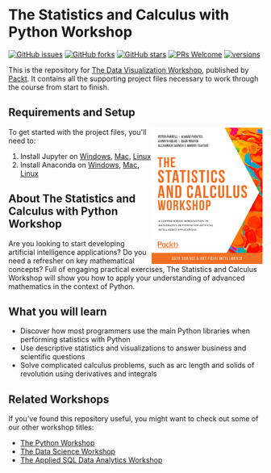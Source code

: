 # The Statistics and Calculus with Python Workshop
[![GitHub issues](https://img.shields.io/github/issues/PacktWorkshops/The-Statistics-and-Calculus-with-Python-Workshop.svg)](https://github.com/PacktWorkshops/The-Statistics-and-Calculus-with-Python-Workshop/issues)
[![GitHub forks](https://img.shields.io/github/forks/PacktWorkshops/The-Statistics-and-Calculus-with-Python-Workshop.svg)](https://github.com/PacktWorkshops/The-Statistics-and-Calculus-with-Python-Workshop/network)
[![GitHub stars](https://img.shields.io/github/stars/PacktWorkshops/The-Statistics-and-Calculus-with-Python-Workshop.svg)](https://github.com/PacktWorkshops/The-Statistics-and-Calculus-with-Python-Workshop/stargazers)
[![PRs Welcome](https://img.shields.io/badge/PRs-welcome-brightgreen.svg)](https://github.com/PacktWorkshops/The-Statistics-and-Calculus-with-Python-Workshop/pulls)
[![versions](https://img.shields.io/pypi/pyversions/pybadges.svg)](https://www.python.org/downloads/)

This is the repository for [The Data Visualization Workshop](https://courses.packtpub.com/courses/data-visualization?utm_source=github&utm_medium=repository&utm_campaign=9781838981488&utm_term=Data%20Visualization&utm_content=The%20Data%20Visualization%20Workshop), published by [Packt](https://www.packtpub.com/?utm_source=github). It contains all the supporting project files necessary to work through the course from start to finish.

## Requirements and Setup
<a href="https://courses.packtpub.com/courses/data-visualization?utm_source=github&utm_medium=repository&utm_campaign=9781838981488&utm_term=Data%20Visualization&utm_content=The%20Data%20Visualization%20Workshop"><img src="https://github.com/PacktWorkshops/Workshop-Covers/blob/master/B15968_The%20Statistics%20and%20Calculus%20Workshop.png" alt="The Statistics and Calculus with Python Workshop" height="270px" width="220px" align="right" this.target="_blank"></a>

To get started with the project files, you'll need to:
1. Install Jupyter on [Windows](https://www.python.org/downloads/windows/), [Mac](https://www.python.org/downloads/mac-osx/), [Linux](https://www.python.org/downloads/source/)
2. Install Anaconda on [Windows](https://www.anaconda.com/distribution/#windows), [Mac](https://www.anaconda.com/distribution/#macos), [Linux](https://www.anaconda.com/distribution/#linux)

## About The Statistics and Calculus with Python Workshop
Are you looking to start developing artificial intelligence applications? Do you need a refresher on key mathematical concepts? Full of engaging practical exercises, The Statistics and Calculus Workshop will show you how to apply your understanding of advanced mathematics in the context of Python.

## What you will learn
* Discover how most programmers use the main Python libraries when performing statistics with Python
* Use descriptive statistics and visualizations to answer business and scientific questions
* Solve complicated calculus problems, such as arc length and solids of revolution using derivatives and integrals

## Related Workshops
If you've found this repository useful, you might want to check out some of our other workshop titles:
* [The Python Workshop](https://courses.packtpub.com/courses/python?utm_source=github&utm_medium=repository&utm_campaign=9781839218859&utm_term=Python&utm_content=The%20Python%20Workshop)
* [The Data Science Workshop](https://courses.packtpub.com/courses/data-science?utm_source=github&utm_medium=repository&utm_campaign=9781838981266&utm_term=Data%20Science&utm_content=The%20Data%20Science%20Workshop)
* [The Applied SQL Data Analytics Workshop](https://courses.packtpub.com/courses/the-applied-sql-data-analytics-workshop?utm_source=github&utm_medium=repository&utm_campaign=9781800203679&utm_term=Applied%20SQL%20Data%20Analytics&utm_content=The%20Applied%20SQL%20Data%20Analytics%20Workshop)
